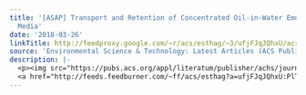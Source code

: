 ```yaml
---
title: '[ASAP] Transport and Retention of Concentrated Oil-in-Water Emulsions in Porous
  Media'
date: '2018-03-26'
linkTitle: http://feedproxy.google.com/~r/acs/esthag/~3/ufjFJqJQhxU/acs.est.7b06012
source: 'Environmental Science & Technology: Latest Articles (ACS Publications)'
description: |-
  <p><img src="https://pubs.acs.org/appl/literatum/publisher/achs/journals/content/esthag/0/esthag.ahead-of-print/acs.est.7b06012/20180326/images/medium/es-2017-06012p_0004.gif" alt="TOC Graphic"/></p><div><cite>Environmental Science & Technology</cite></div><div>DOI: 10.1021/acs.est.7b06012</div><div class="feedflare">
  <a href="http://feeds.feedburner.com/~ff/acs/esthag?a=ufjFJqJQhxU:PlTsc0FC8YU:yIl2AUoC8zA"><img src="http://feeds.feedburner.com/~ff/acs/esthag?d=yIl2AUoC8zA" border="0"></img></a>
---
```

